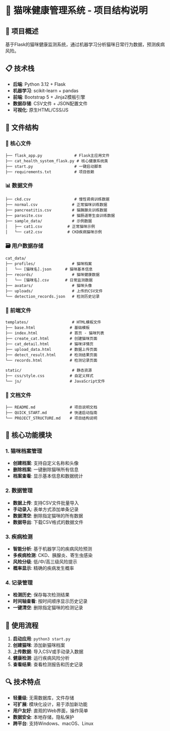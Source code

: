 # 📁 猫咪健康管理系统 - 项目结构说明

## 🎯 项目概述
基于Flask的猫咪健康监测系统，通过机器学习分析猫咪日常行为数据，预测疾病风险。

## 📋 技术栈
- **后端**: Python 3.12 + Flask
- **机器学习**: scikit-learn + pandas
- **前端**: Bootstrap 5 + Jinja2模板引擎
- **数据存储**: CSV文件 + JSON配置文件
- **可视化**: 原生HTML/CSS/JS

## 📂 文件结构

### 🚀 核心文件
```
├── flask_app.py              # Flask主应用文件
├── cat_health_system_flask.py # 核心健康系统类
├── start.py                  # 一键启动脚本
├── requirements.txt          # 项目依赖
```

### 📊 数据文件
```
├── ckd.csv                   # 慢性肾病训练数据
├── normal.csv               # 正常猫咪训练数据
├── pancreatitis.csv         # 猫胰腺炎训练数据
├── parasite.csv             # 猫肠道寄生虫训练数据
├── sample_data/             # 示例数据
│   ├── cat1.csv           # 正常猫咪示例
│   └── cat2.csv           # CKD疾病猫咪示例
```

### 🗃️ 用户数据存储
```
cat_data/
├── profiles/                # 猫咪档案
│   └── [猫咪名].json      # 猫咪基本信息
├── records/                 # 猫咪健康数据
│   └── [猫咪名].csv       # 日常监测数据
├── avatars/                 # 猫咪头像
├── uploads/                 # 上传的CSV文件
└── detection_records.json   # 检测历史记录
```

### 🎨 前端文件
```
templates/                   # HTML模板文件
├── base.html               # 基础模板
├── index.html              # 首页 - 猫咪列表
├── create_cat.html         # 创建猫咪页面
├── cat_detail.html         # 猫咪详情页
├── upload_data.html        # 数据上传页面
├── detect_result.html      # 检测结果页面
└── records.html            # 检测记录页面

static/                      # 静态资源
├── css/style.css           # 自定义样式
└── js/                     # JavaScript文件
```

### 📖 文档文件
```
├── README.md               # 项目说明文档
├── QUICK_START.md          # 快速启动指南
└── PROJECT_STRUCTURE.md    # 项目结构说明
```

## 🔧 核心功能模块

### 1. 猫咪档案管理
- **创建档案**: 支持自定义名称和头像
- **删除档案**: 一键删除猫咪所有信息
- **档案查看**: 显示基本信息和数据统计

### 2. 数据管理
- **数据上传**: 支持CSV文件批量导入
- **手动录入**: 表单方式添加单条记录
- **数据清空**: 删除指定猫咪的所有数据
- **数据导出**: 下载CSV格式的数据文件

### 3. 疾病检测
- **智能分析**: 基于机器学习的疾病风险预测
- **多疾病检测**: CKD、胰腺炎、寄生虫感染
- **风险分级**: 低/中/高三级风险提示
- **概率显示**: 精确的疾病发生概率

### 4. 记录管理
- **检测历史**: 保存每次检测结果
- **时间轴查看**: 按时间顺序显示历史记录
- **一键清空**: 删除指定猫咪的检测记录

## 🎯 使用流程

1. **启动应用**: `python3 start.py`
2. **创建猫咪**: 添加新猫咪档案
3. **上传数据**: 导入CSV或手动录入数据
4. **健康检测**: 运行疾病风险分析
5. **查看结果**: 查看检测报告和历史记录

## 🔍 技术特点

- **轻量级**: 无需数据库，文件存储
- **可扩展**: 模块化设计，易于添加新功能
- **用户友好**: 直观的Web界面，操作简单
- **数据安全**: 本地存储，隐私保护
- **跨平台**: 支持Windows、macOS、Linux